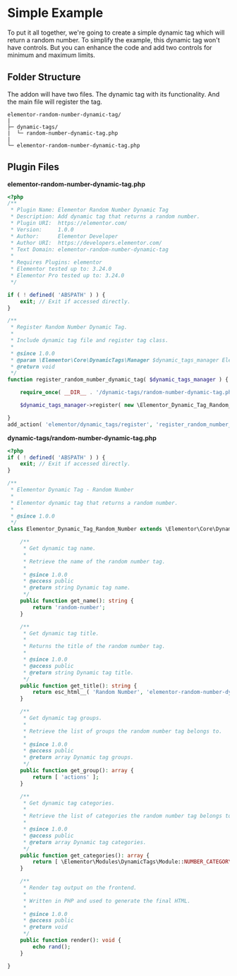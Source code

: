 # Simple Example

<Badge type="tip" vertical="top" text="Elementor Core" /> <Badge type="warning" vertical="top" text="Advanced" />

To put it all together, we're going to create a simple dynamic tag which will return a random number. To simplify the example, this dynamic tag won't have controls. But you can enhance the code and add two controls for minimum and maximum limits.

## Folder Structure

The addon will have two files. The dynamic tag with its functionality. And the main file will register the tag.

```
elementor-random-number-dynamic-tag/
|
├─ dynamic-tags/
|  └─ random-number-dynamic-tag.php
|
└─ elementor-random-number-dynamic-tag.php
```

## Plugin Files

**elementor-random-number-dynamic-tag.php**

```php
<?php
/**
 * Plugin Name: Elementor Random Number Dynamic Tag
 * Description: Add dynamic tag that returns a random number.
 * Plugin URI:  https://elementor.com/
 * Version:     1.0.0
 * Author:      Elementor Developer
 * Author URI:  https://developers.elementor.com/
 * Text Domain: elementor-random-number-dynamic-tag
 *
 * Requires Plugins: elementor
 * Elementor tested up to: 3.24.0
 * Elementor Pro tested up to: 3.24.0
 */

if ( ! defined( 'ABSPATH' ) ) {
	exit; // Exit if accessed directly.
}

/**
 * Register Random Number Dynamic Tag.
 *
 * Include dynamic tag file and register tag class.
 *
 * @since 1.0.0
 * @param \Elementor\Core\DynamicTags\Manager $dynamic_tags_manager Elementor dynamic tags manager.
 * @return void
 */
function register_random_number_dynamic_tag( $dynamic_tags_manager ) {

	require_once( __DIR__ . '/dynamic-tags/random-number-dynamic-tag.php' );

	$dynamic_tags_manager->register( new \Elementor_Dynamic_Tag_Random_Number );

}
add_action( 'elementor/dynamic_tags/register', 'register_random_number_dynamic_tag' );
```

**dynamic-tags/random-number-dynamic-tag.php**

```php
<?php
if ( ! defined( 'ABSPATH' ) ) {
	exit; // Exit if accessed directly.
}

/**
 * Elementor Dynamic Tag - Random Number
 *
 * Elementor dynamic tag that returns a random number.
 *
 * @since 1.0.0
 */
class Elementor_Dynamic_Tag_Random_Number extends \Elementor\Core\DynamicTags\Tag {

	/**
	 * Get dynamic tag name.
	 *
	 * Retrieve the name of the random number tag.
	 *
	 * @since 1.0.0
	 * @access public
	 * @return string Dynamic tag name.
	 */
	public function get_name(): string {
		return 'random-number';
	}

	/**
	 * Get dynamic tag title.
	 *
	 * Returns the title of the random number tag.
	 *
	 * @since 1.0.0
	 * @access public
	 * @return string Dynamic tag title.
	 */
	public function get_title(): string {
		return esc_html__( 'Random Number', 'elementor-random-number-dynamic-tag' );
	}

	/**
	 * Get dynamic tag groups.
	 *
	 * Retrieve the list of groups the random number tag belongs to.
	 *
	 * @since 1.0.0
	 * @access public
	 * @return array Dynamic tag groups.
	 */
	public function get_group(): array {
		return [ 'actions' ];
	}

	/**
	 * Get dynamic tag categories.
	 *
	 * Retrieve the list of categories the random number tag belongs to.
	 *
	 * @since 1.0.0
	 * @access public
	 * @return array Dynamic tag categories.
	 */
	public function get_categories(): array {
		return [ \Elementor\Modules\DynamicTags\Module::NUMBER_CATEGORY ];
	}

	/**
	 * Render tag output on the frontend.
	 *
	 * Written in PHP and used to generate the final HTML.
	 *
	 * @since 1.0.0
	 * @access public
	 * @return void
	 */
	public function render(): void {
		echo rand();
	}

}
```
